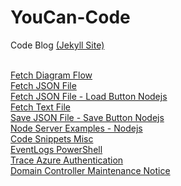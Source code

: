 # YouCan-Code
Code Blog <a href="https://peter-pfau.github.io/YouCan-Code/">(Jekyll Site)</a>

<br>
<a href="https://peter-pfau.github.io/YouCan-Code/FetchDiagramFlow">Fetch Diagram Flow </a>
<br>
<a href="https://peter-pfau.github.io/YouCan-Code/Docs/FetchJsonFile">Fetch JSON File</a>
<br>
<a href="https://peter-pfau.github.io/YouCan-Code/Docs/FetchJsonFile2">Fetch JSON File - Load Button Nodejs</a>
<br>
<a href="https://peter-pfau.github.io/YouCan-Code/Docs/FetchTextFile">Fetch Text File</a>
<br>
<a href="https://peter-pfau.github.io/YouCan-Code/Docs/nodeSaveFileServer">Save JSON File - Save Button Nodejs</a>
<br>
<a href="https://peter-pfau.github.io/YouCan-Code/Docs/nodeServerExamples">Node Server Examples - Nodejs</a>
<br>
<a href="https://peter-pfau.github.io/YouCan-Code/CodeSnippets">Code Snippets Misc</a>
<br>
<a href="https://peter-pfau.github.io/YouCan-Code/Docs/EventLogs-PowerShell">EventLogs PowerShell</a>
<br>
<a href="https://peter-pfau.github.io/YouCan-Code/Docs/Trace%20Azure%20Authentication/TraceAzureAuthentication">Trace Azure Authentication</a>
<br>
<a href="Posts/DCMaintenanceNotice">Domain Controller Maintenance Notice</a>
